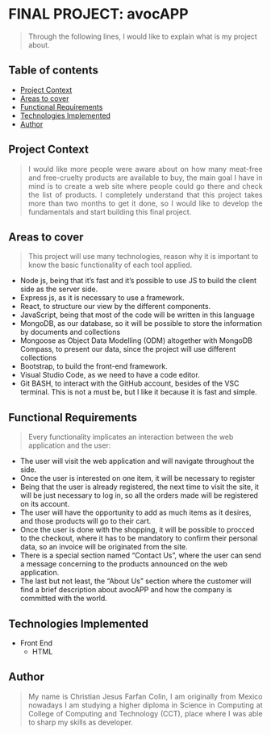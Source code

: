 # FINAL PROJECT: avocAPP
> Through the following lines, I would like to explain what is my project about.

## Table of contents
* [Project Context](#Project-Context)
* [Areas to cover](#Areas-to-cover)
* [Functional Requirements](#Functional-Requirements)
* [Technologies Implemented](#Technologies-Implemented)
* [Author](#Author)

## Project Context
> <p align="justify"> I would like more people were aware about on how many meat-free and free-cruelty products are available to buy, the main goal I have in mind is to create a web site where people could go there and check the list of products. I completely understand that this project takes more than two months to get it done, so I would like to develop the fundamentals and start building this final project. </p>

## Areas to cover
> This project will use many technologies, reason why it is important to know the basic functionality of each tool applied.
* Node js, being that it’s fast and it’s possible to use JS to build the client side as the server side.
* Express js, as it is necessary to use a framework.
* React, to structure our view by the different components.
* JavaScript, being that most of the code will be written in this language
* MongoDB, as our database, so it will be possible to store the information by documents and collections
* Mongoose as Object Data Modelling (ODM) altogether with MongoDB Compass, to present our data, since the project will use different collections
* Bootstrap, to build the front-end framework.
* Visual Studio Code, as we need to have a code editor.
* Git BASH, to interact with the GitHub account, besides of the VSC terminal. This is not a must be, but I like it because it is fast and simple.

## Functional Requirements
> Every functionality implicates an interaction between the web application and the user:
* The user will visit the web application and will navigate throughout the side.
* Once the user is interested on one item, it will be necessary to register
* Being that the user is already registered, the next time to visit the site, it will be just necessary to log in, so all the orders made will be registered on its account.
* The user will have the opportunity to add as much items as it desires, and those products will go to their cart.
* Once the user is done with the shopping, it will be possible to procced to the checkout, where it has to be mandatory to confirm their personal data, so an invoice will be originated from the site.
* There is a special section named “Contact Us”, where the user can send a message concerning to the products announced on the web application.
* The last but not least, the “About Us” section where the customer will find a brief description about avocAPP and how the company is committed with the world.

## Technologies Implemented
* Front End
  * HTML
 
## Author
> <p align="justify"> My name is Christian Jesus Farfan Colin, I am originally from Mexico nowadays I am studying a higher diploma in Science in Computing at College of Computing and Technology (CCT), place where I was able to sharp my skills as developer. </p>
